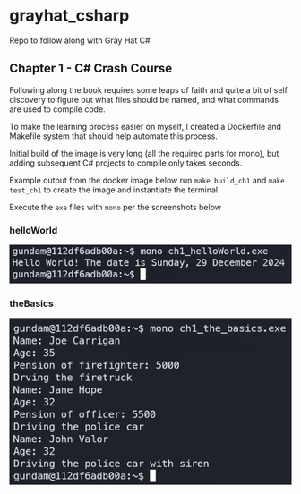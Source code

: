 # grayhat_csharp
Repo to follow along with Gray Hat C#

## Chapter 1 - C# Crash Course

Following along the book requires some leaps of faith and quite a bit of self discovery to figure out what files should be named, and what commands are used to compile code.

To make the learning process easier on myself, I created a Dockerfile and Makefile system that should help automate this process.

Initial build of the image is very long (all the required parts for mono), but adding subsequent C# projects to compile only takes seconds.

Example output from the docker image below run `make build_ch1` and `make test_ch1` to create the image and instantiate the terminal.

Execute the `exe` files with `mono` per the screenshots below

### helloWorld
![helloWorld](img/ch1/helloWorld.png)
### theBasics
![theBasics](img/ch1/theBasics.png)